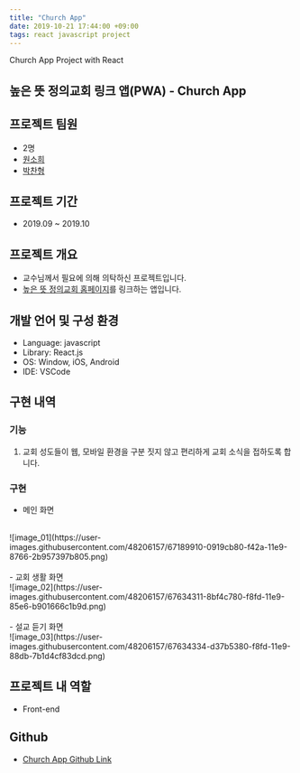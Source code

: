```yaml
---
title: "Church App"
date: 2019-10-21 17:44:00 +09:00
tags: react javascript project
---
```


Church App Project with React

## 높은 뜻 정의교회 링크 앱(PWA) - Church App

## 프로젝트 팀원
- 2명
- [원소희](https://github.com/infiduk)
- [박찬형](https://github.com/ch-4ml)

## 프로젝트 기간
- 2019.09 ~ 2019.10

## 프로젝트 개요
- 교수님께서 필요에 의해 의탁하신 프로젝트입니다.
- [높은 뜻 정의교회 홈페이지](http://www.jeongeui.com/)를 링크하는 앱입니다.

## 개발 언어 및 구성 환경
- Language: javascript
- Library: React.js
- OS: Window, iOS, Android
- IDE: VSCode

## 구현 내역

### 기능
1. 교회 성도들이 웹, 모바일 환경을 구분 짓지 않고 편리하게 교회 소식을 접하도록 합니다.

### 구현
- 메인 화면
<br />
![image_01](https://user-images.githubusercontent.com/48206157/67189910-0919cb80-f42a-11e9-8766-2b957397b805.png)
<br />
<br />
- 교회 생활 화면
<br />
![image_02](https://user-images.githubusercontent.com/48206157/67634311-8bf4c780-f8fd-11e9-85e6-b901666c1b9d.png)
<br />
<br />
- 설교 듣기 화면
<br />
![image_03](https://user-images.githubusercontent.com/48206157/67634334-d37b5380-f8fd-11e9-88db-7b1d4cf83dcd.png)

## 프로젝트 내 역할
- Front-end

## Github
- [Church App Github Link](https://github.com/infiduk/church-app)